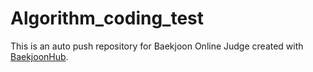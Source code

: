 # Algorithm_coding_test
This is an auto push repository for Baekjoon Online Judge created with [BaekjoonHub](https://github.com/BaekjoonHub/BaekjoonHub).
